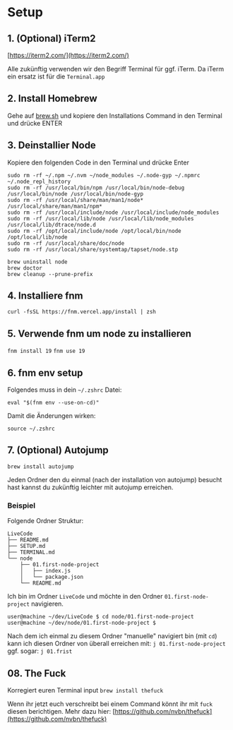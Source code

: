 # Setup

## 1. (Optional) iTerm2

[https://iterm2.com/](https://iterm2.com/)

Alle zukünftig verwenden wir den Begriff Terminal für ggf. iTerm. Da iTerm ein ersatz ist für die `Terminal.app`

## 2. Install Homebrew

Gehe auf [brew.sh](https://brew.sh) und kopiere den Installations Command in den Terminal und drücke <key>ENTER</key>

## 3. Deinstallier Node

Kopiere den folgenden Code in den Terminal und drücke <key>Enter</key>

```shell
sudo rm -rf ~/.npm ~/.nvm ~/node_modules ~/.node-gyp ~/.npmrc ~/.node_repl_history
sudo rm -rf /usr/local/bin/npm /usr/local/bin/node-debug /usr/local/bin/node /usr/local/bin/node-gyp
sudo rm -rf /usr/local/share/man/man1/node* /usr/local/share/man/man1/npm*
sudo rm -rf /usr/local/include/node /usr/local/include/node_modules
sudo rm -rf /usr/local/lib/node /usr/local/lib/node_modules /usr/local/lib/dtrace/node.d
sudo rm -rf /opt/local/include/node /opt/local/bin/node /opt/local/lib/node
sudo rm -rf /usr/local/share/doc/node
sudo rm -rf /usr/local/share/systemtap/tapset/node.stp

brew uninstall node
brew doctor
brew cleanup --prune-prefix
```

## 4. Installiere fnm

`curl -fsSL https://fnm.vercel.app/install | zsh`

## 5. Verwende fnm um node zu installieren

`fnm install 19`
`fnm use 19`

## 6. fnm env setup

Folgendes muss in dein `~/.zshrc` Datei:

```shell
eval "$(fnm env --use-on-cd)"
```

Damit die Änderungen wirken:

```shell
source ~/.zshrc
```

## 7. (Optional) Autojump

`brew install autojump`

Jeden Ordner den du einmal (nach der installation von autojump) besucht hast kannst du zukünftig leichter mit autojump erreichen.

### Beispiel

Folgende Ordner Struktur:

```
LiveCode
├── README.md
├── SETUP.md
├── TERMINAL.md
└── node
    ├── 01.first-node-project
    │   ├── index.js
    │   └── package.json
    └── README.md
```

Ich bin im Ordner `LiveCode` und möchte in den Ordner `01.first-node-project` navigieren.

```shell
user@machine ~/dev/LiveCode $ cd node/01.first-node-project
user@machine ~/dev/node/01.first-node-project $
```

Nach dem ich einmal zu diesem Ordner "manuelle" navigiert bin (mit `cd`) kann ich diesen Ordner von überall erreichen mit:
`j 01.first-node-project`
ggf. sogar:
`j 01.frist`

## 08. The Fuck

Korregiert euren Terminal input
`brew install thefuck`

Wenn ihr jetzt euch verschreibt bei einem Command könnt ihr mit `fuck` diesen berichtigen. Mehr dazu hier: [https://github.com/nvbn/thefuck](https://github.com/nvbn/thefuck)
